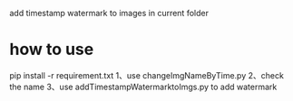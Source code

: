 add timestamp watermark to images in current folder

# how to use
pip install -r requirement.txt
1、use changeImgNameByTime.py
2、check the name
3、use addTimestampWatermarktoImgs.py to add watermark
